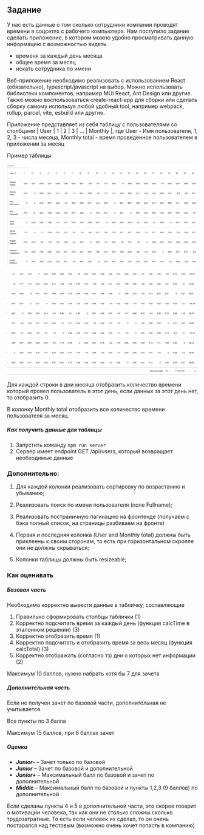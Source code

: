 ## Задание

У нас есть данные о том сколько сотрудники компании проводят времени в соцсетях с рабочего компьютера. Нам поступило задание сделать приложение, в котором можно удобно просматривать данную информацию с возможностью видеть
- временя за каждый день месяца
- общее время за месяц
- искать сотрудника по имени


Веб-приложение необходимо реализовать с использованием React (обязательно), typescript/javascript на выбор. Можно использовать библиотеки компонентов, например MUI React, Ant Design или другие. Также можно воспользоваться create-react-app для сборки или сделать сборку самому используя любой удобный tool, например webpack, rollup, parcel, vite, esbuild или другие.


Приложение представляет из себя таблицу с пользователями со столбцами | User | 1 | 2 | 3 | ... | Monthly |, где User - Имя пользователя, 1, 2, 3 - числа месяца, Monthly total - время проведенное пользователем в приложении за месяц


Пример таблицы

![example1](/example1.png "example1")
![example2](/example2.png "example2")

Для каждой строки в дни месяца отобразить количество времени который провел пользователь в этот день, если данных за этот день нет, то отобразить 0.

В колонку Monthly total отобразить все количество времени пользователя за месяц.

##### Как получить данные для таблицы

1. Запустить команду `npm run server`
2. Сервер имеет endpoint GET /api/users, который возвращает необходимые данные

### Дополнительно:


1. Для каждой колонки реализовать сортировку по возрастанию и убыванию;
2. Реализовать поиск по имени пользователя (поле Fullname);
3. Реализовать постраничную пагинацию на фронтенде (получаем с бэка полный список, на страницы разбиваем на фронте)

4. Первая и последняя колонка (User and Monthly total) должны быть приклеены к своим сторонам, то есть при горизонтальном скролле они не должны скрываться;
5. Колонки таблицы должны быть resizeable;

### Как оценивать

##### Базовая часть

Необходимо корректно вывести данные в табличку, составляющие

1. Правильно сформировать столбцы таблички (1)
2. Корректно подсчитать время за каждый день (функция calcTime в эталонном решении) (3)
3. Корректно отобразить время (1)
4. Корректно подсчитать и отобразить время за весь месяц  (функция calcTotal) (3)
5. Корректно отображать (согласно тз) дни о которых нет информации (2)

Максимум 10 баллов, нужно набрать хотя бы 7 для зачета

##### Дополнительная часть

Если не получен зачет по базовой части, дополнительная не учитывается.

Все пункты по 3 балла

Максимум 15 баллов, при 6 баллах зачет

##### Оценка

- ***Junior-*** – Зачет только по базовой
- ***Junior*** – Зачет по базовой и дополнительной
- ***Junior+*** – Максимальный балл по базовой и зачет по дополнительной
- ***Middle*** – Максимальный балл по базовой и пункты 1,2,3 (9 баллов) по дополнительной

Если сделаны пункты 4 и 5 в дополнительной части, это скорее гооврит о мотивации человека, так как они не столько сложны сколько трудозатратные. То есть если человек их сделал, то он очень постарался над тестовым (возможно очень хочет попасть в компанию)
